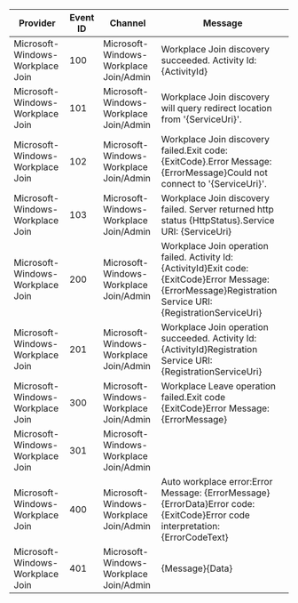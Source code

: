 Provider                          |  Event ID  |  Channel                                 |  Message
----------------------------------|------------|------------------------------------------|----------------------------------------------------------------------------------------------------------------------------------------------------------------
Microsoft-Windows-Workplace Join  |  100       |  Microsoft-Windows-Workplace Join/Admin  |  Workplace Join discovery succeeded. Activity Id: {ActivityId}
Microsoft-Windows-Workplace Join  |  101       |  Microsoft-Windows-Workplace Join/Admin  |  Workplace Join discovery will query redirect location from '{ServiceUri}'.
Microsoft-Windows-Workplace Join  |  102       |  Microsoft-Windows-Workplace Join/Admin  |  Workplace Join discovery failed.Exit code: {ExitCode}.Error Message: {ErrorMessage}Could not connect to '{ServiceUri}'.
Microsoft-Windows-Workplace Join  |  103       |  Microsoft-Windows-Workplace Join/Admin  |  Workplace Join discovery failed. Server returned http status {HttpStatus}.Service URI: {ServiceUri}
Microsoft-Windows-Workplace Join  |  200       |  Microsoft-Windows-Workplace Join/Admin  |  Workplace Join operation failed. Activity Id: {ActivityId}Exit code: {ExitCode}Error Message: {ErrorMessage}Registration Service URI: {RegistrationServiceUri}
Microsoft-Windows-Workplace Join  |  201       |  Microsoft-Windows-Workplace Join/Admin  |  Workplace Join operation succeeded. Activity Id: {ActivityId}Registration Service URI: {RegistrationServiceUri}
Microsoft-Windows-Workplace Join  |  300       |  Microsoft-Windows-Workplace Join/Admin  |  Workplace Leave operation failed.Exit code {ExitCode}Error Message: {ErrorMessage}
Microsoft-Windows-Workplace Join  |  301       |  Microsoft-Windows-Workplace Join/Admin  |
Microsoft-Windows-Workplace Join  |  400       |  Microsoft-Windows-Workplace Join/Admin  |  Auto workplace error:Error Message: {ErrorMessage}{ErrorData}Error code: {ExitCode}Error code interpretation: {ErrorCodeText}
Microsoft-Windows-Workplace Join  |  401       |  Microsoft-Windows-Workplace Join/Admin  |  {Message}{Data}